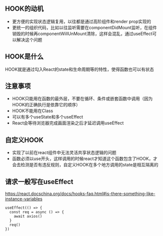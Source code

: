 ## HOOK的动机
* 更方便的实现状态逻辑复用，以往都是通过高阶组件和render prop实现的
* 更统一的组织代码，比如以往监听需要在componentDidMount监听，在组件销毁的时候再componentWillUnMount清除，这样会混乱，通过useEffect可以解决这个问题

## HOOK是什么
HOOK就是通过勾入React的state和生命周期等的特性，使得函数也可以有状态

## 注意事项
* HOOK只能用在函数的最外层，不要在循环、条件或嵌套函数中调用（因为HOOK的正确执行是依靠它的顺序）
* HOOK不能用在Class
* 可以有多个useState和多个useEffect
* React会等待浏览器完成画面渲染之后才延迟调用useEffect

## 自定义HOOK
* 实现了以前在react组件中无法灵活共享状态逻辑的问题
* 函数必须以use开头，这样调用的时候react才知道这个函数包含了HOOK，才会去检测是否有违反规则，自定义HOOK在多个地方调用的state是相互隔离的

## 请求一般写在useEffect
https://react.docschina.org/docs/hooks-faq.html#is-there-something-like-instance-variables
```
useEffect(() => {
  const req = async () => {
    await axios()
  }
  req()
})
```